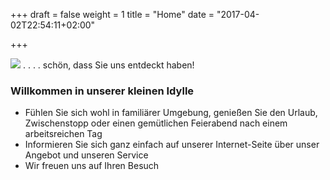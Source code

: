 +++
draft = false
weight = 1
title = "Home"
date = "2017-04-02T22:54:11+02:00"

+++

![](images/bg.jpg)
. . . .  schön, dass Sie uns entdeckt haben!

### Willkommen in unserer kleinen Idylle



* Fühlen Sie sich wohl in familiärer Umgebung, genießen Sie den Urlaub, Zwischenstopp oder einen gemütlichen Feierabend nach einem arbeitsreichen Tag
* Informieren Sie sich ganz einfach auf unserer Internet-Seite über unser Angebot und unseren Service
* Wir freuen uns auf Ihren Besuch
